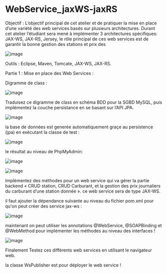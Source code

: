 # WebService_jaxWS-jaxRS
Objectif : L’objectif principal de cet atelier et de pratiquer la mise en place d’une variété des web services basés sur plusieurs architectures. Durant cet atelier l’étudiant sera mené à implémenter 3 architectures spécifiques: JAX-WS, JAX-RS, Jersey, le rôle principal de ces web services est de garantir la bonne gestion des stations et prix des

![image](https://user-images.githubusercontent.com/97354112/207429569-aa22e478-b86d-4764-807c-903a73ede33c.png)

Outils : Eclipse, Maven, Tomcate, JAX-WS, JAX-RS.

Partie 1 : Mise en place des Web Services :

Digramme de class :

![image](https://user-images.githubusercontent.com/97354112/207429619-361a3d90-a255-45fc-b433-588b8eedc364.png)

Traduisez ce digramme de class en schéma BDD pour la SGBD MySQL, puis implémentez la couche persistance en se basant sur l’API JPA.

![image](https://user-images.githubusercontent.com/97354112/207429674-d506a9e2-0d69-465d-8696-6d068491267f.png)

la base de données est generée automatiquement graçe au persistence (jpa) en exécutant la classe de test :

![image](https://user-images.githubusercontent.com/97354112/207429734-6c16c8df-ebdd-486f-aa18-79816bca89cf.png)

le résultat au niveau de PhpMyAdmin:

![image](https://user-images.githubusercontent.com/97354112/207429772-b9104353-66be-4bcf-8ce0-07455cf169c8.png)

![image](https://user-images.githubusercontent.com/97354112/207429785-52d71a32-6f96-4c77-adf9-3db2ac4565a8.png)

Implémentez des méthodes pour un web service qui va gérer la partie backend « CRUD station, CRUD Carburant, et la gestion des prix journaliers du carburant d’une station donnée ». ce web service sera de type JAX-WS.

il faut ajouter la dépendance suivante au niveau du fichier pom.xml pour qu'on peut créer des service jax-ws :

![image](https://user-images.githubusercontent.com/97354112/207429857-bcf3babb-52ca-481c-bdc7-9b5989ea8a3c.png)

maintenant on peut utiliser les annotations @WebService, @SOAPBinding et @WebMethod pour implémenter les méthodes au niveau des interfaces !

![image](https://user-images.githubusercontent.com/97354112/207429889-1f1469d8-aaa9-46f0-a070-5343fb4462d3.png)

Finalement Testez ces différents web services en utilisant le navigateur web.

la classe WsPublisher est pour déployer le web service !

